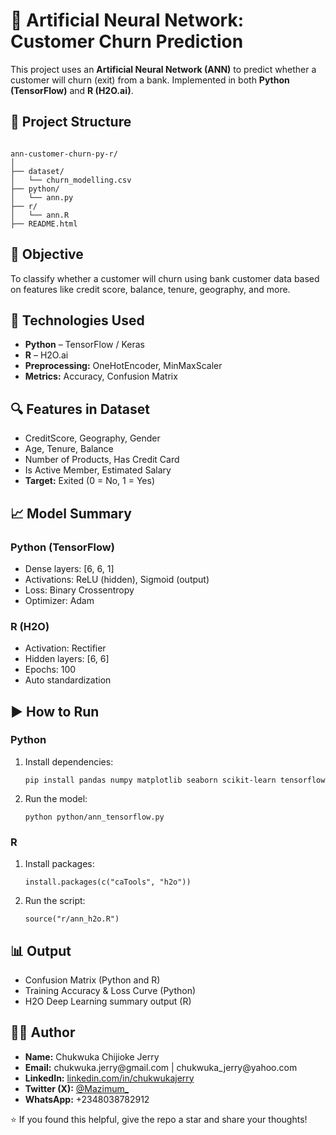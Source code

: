 
<html lang="en">


  <h1>🧠 Artificial Neural Network: Customer Churn Prediction</h1>

  <p>This project uses an <strong>Artificial Neural Network (ANN)</strong> to predict whether a customer will churn (exit) from a bank. Implemented in both <strong>Python (TensorFlow)</strong> and <strong>R (H2O.ai)</strong>.</p>

  <h2>📁 Project Structure</h2>
  <pre><code>
ann-customer-churn-py-r/
│
├── dataset/
│   └── churn_modelling.csv
├── python/
│   └── ann.py
├── r/
│   └── ann.R
├── README.html
</code></pre>

  <h2>🎯 Objective</h2>
  <p>To classify whether a customer will churn using bank customer data based on features like credit score, balance, tenure, geography, and more.</p>

  <h2>🚀 Technologies Used</h2>
  <ul>
    <li><strong>Python</strong> – TensorFlow / Keras</li>
    <li><strong>R</strong> – H2O.ai</li>
    <li><strong>Preprocessing:</strong> OneHotEncoder, MinMaxScaler</li>
    <li><strong>Metrics:</strong> Accuracy, Confusion Matrix</li>
  </ul>

  <h2>🔍 Features in Dataset</h2>
  <ul>
    <li>CreditScore, Geography, Gender</li>
    <li>Age, Tenure, Balance</li>
    <li>Number of Products, Has Credit Card</li>
    <li>Is Active Member, Estimated Salary</li>
    <li><strong>Target:</strong> Exited (0 = No, 1 = Yes)</li>
  </ul>

  <h2>📈 Model Summary</h2>

  <h3>Python (TensorFlow)</h3>
  <ul>
    <li>Dense layers: [6, 6, 1]</li>
    <li>Activations: ReLU (hidden), Sigmoid (output)</li>
    <li>Loss: Binary Crossentropy</li>
    <li>Optimizer: Adam</li>
  </ul>

  <h3>R (H2O)</h3>
  <ul>
    <li>Activation: Rectifier</li>
    <li>Hidden layers: [6, 6]</li>
    <li>Epochs: 100</li>
    <li>Auto standardization</li>
  </ul>

  <h2>▶️ How to Run</h2>

  <h3>Python</h3>
  <ol>
    <li>Install dependencies:<br>
      <pre><code>pip install pandas numpy matplotlib seaborn scikit-learn tensorflow</code></pre>
    </li>
    <li>Run the model:<br>
      <pre><code>python python/ann_tensorflow.py</code></pre>
    </li>
  </ol>

  <h3>R</h3>
  <ol>
    <li>Install packages:<br>
      <pre><code>install.packages(c("caTools", "h2o"))</code></pre>
    </li>
    <li>Run the script:<br>
      <pre><code>source("r/ann_h2o.R")</code></pre>
    </li>
  </ol>

  <h2>📊 Output</h2>
  <ul>
    <li>Confusion Matrix (Python and R)</li>
    <li>Training Accuracy & Loss Curve (Python)</li>
    <li>H2O Deep Learning summary output (R)</li>
  </ul>

  <h2>👨‍💻 Author</h2>
  <ul>
    <li><strong>Name:</strong> Chukwuka Chijioke Jerry</li>
    <li><strong>Email:</strong> chukwuka.jerry@gmail.com | chukwuka_jerry@yahoo.com</li>
    <li><strong>LinkedIn:</strong> <a href="https://www.linkedin.com/in/chukwukacj/" target="_blank">linkedin.com/in/chukwukajerry</a></li>
    <li><strong>Twitter (X):</strong> <a href="https://twitter.com/Mazimum_" target="_blank">@Mazimum_</a></li>
    <li><strong>WhatsApp:</strong> +2348038782912</li>
  </ul>

  <p>⭐ If you found this helpful, give the repo a star and share your thoughts!</p>

</body>
</html>
